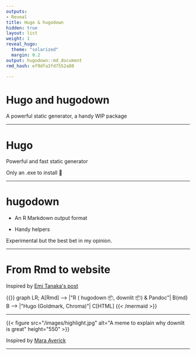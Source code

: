 ```yaml
---
outputs:
- Reveal
title: Hugo & hugodown
hidden: true
layout: list
weight: 1
reveal_hugo:
  theme: "solarized"
  margin: 0.2
output: hugodown::md_document
rmd_hash: ef9dfa3fd7552a80

---
```


Hugo and hugodown
=================

A powerful static generator, a handy WIP package

------------------------------------------------------------------------

Hugo
====

Powerful and fast static generator

Only an .exe to install :tada:

------------------------------------------------------------------------

hugodown
========

-   An R Markdown output format

-   Handy helpers

Experimental but the best bet in my opinion.

------------------------------------------------------------------------

From Rmd to website
===================

Inspired by [Emi Tanaka's post](https://emitanaka.org/r/posts/2018-12-12-scientific-and-technical-blogging-radix-vs-blogdown/)

{{<mermaid align="left">}}
graph LR;
    A[Rmd] --> |"R ( hugodown :package:, downlit :package:) & Pandoc"| B{md}
    B --> |"Hugo (Goldmark, Chroma)"| C[HTML]
{{< /mermaid >}}

------------------------------------------------------------------------

{{< figure src="/images/highlight.jpg" alt="A meme to explain why downlit is great" height="550" >}}

Inspired by [Mara Averick](https://twitter.com/dataandme/status/1255510799273132032)

------------------------------------------------------------------------

